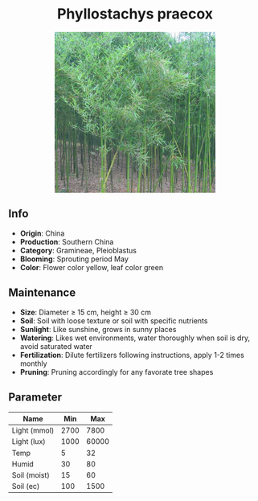 <h1 align='center'>Phyllostachys praecox</h1>
<p align="center">
    <img 
        align='center'
        width='320'
        src="../images/phyllostachys praecox.png" 
        alt='Phyllostachys praecox' />
</p>

## Info

 - **Origin**: China
 - **Production**: Southern China
 - **Category**: Gramineae, Pleioblastus
 - **Blooming**: Sprouting period May
 - **Color**: Flower color yellow, leaf color green

## Maintenance

 - **Size**: Diameter ≥ 15 cm, height ≥ 30 cm
 - **Soil**: Soil with loose texture or soil with specific nutrients
 - **Sunlight**: Like sunshine, grows in sunny places
 - **Watering**: Likes wet environments, water thoroughly when soil is dry, avoid saturated water
 - **Fertilization**: Dilute fertilizers following instructions, apply 1-2 times monthly
 - **Pruning**: Pruning accordingly for any favorate tree shapes

## Parameter

| Name         | Min  | Max   |
|--------------|------|-------|
| Light (mmol) | 2700 | 7800  |
| Light (lux)  | 1000 | 60000 |
| Temp         | 5    | 32    |
| Humid        | 30   | 80    |
| Soil (moist) | 15   | 60    |
| Soil (ec)    | 100  | 1500  |